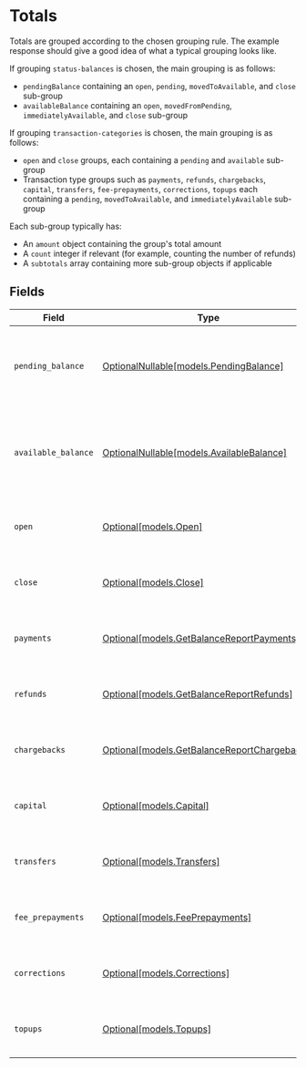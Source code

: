 # Totals

Totals are grouped according to the chosen grouping rule. The example response should give a good idea of what a typical grouping looks like.

If grouping `status-balances` is chosen, the main grouping is as follows:

* `pendingBalance` containing an `open`, `pending`, `movedToAvailable`, and `close` sub-group
* `availableBalance` containing an `open`, `movedFromPending`, `immediatelyAvailable`, and `close` sub-group

If grouping `transaction-categories` is chosen, the main grouping is as follows:

* `open` and `close` groups, each containing a `pending` and `available` sub-group
* Transaction type groups such as `payments`, `refunds`, `chargebacks`, `capital`, `transfers`, `fee-prepayments`, `corrections`, `topups` each containing a `pending`, `movedToAvailable`, and `immediatelyAvailable` sub-group

Each sub-group typically has:

* An `amount` object containing the group's total amount
* A `count` integer if relevant (for example, counting the number of refunds)
* A `subtotals` array containing more sub-group objects if applicable


## Fields

| Field                                                                                    | Type                                                                                     | Required                                                                                 | Description                                                                              |
| ---------------------------------------------------------------------------------------- | ---------------------------------------------------------------------------------------- | ---------------------------------------------------------------------------------------- | ---------------------------------------------------------------------------------------- |
| `pending_balance`                                                                        | [OptionalNullable[models.PendingBalance]](../models/pendingbalance.md)                   | :heavy_minus_sign:                                                                       | The pending balance. Only available if grouping is `status-balances`.                    |
| `available_balance`                                                                      | [OptionalNullable[models.AvailableBalance]](../models/availablebalance.md)               | :heavy_minus_sign:                                                                       | The available balance. Only available if grouping is `status-balances`.                  |
| `open`                                                                                   | [Optional[models.Open]](../models/open.md)                                               | :heavy_minus_sign:                                                                       | Only available on `transaction-categories` grouping.                                     |
| `close`                                                                                  | [Optional[models.Close]](../models/close.md)                                             | :heavy_minus_sign:                                                                       | Only available on `transaction-categories` grouping.                                     |
| `payments`                                                                               | [Optional[models.GetBalanceReportPayments]](../models/getbalancereportpayments.md)       | :heavy_minus_sign:                                                                       | Only available on `transaction-categories` grouping.                                     |
| `refunds`                                                                                | [Optional[models.GetBalanceReportRefunds]](../models/getbalancereportrefunds.md)         | :heavy_minus_sign:                                                                       | Only available on `transaction-categories` grouping.                                     |
| `chargebacks`                                                                            | [Optional[models.GetBalanceReportChargebacks]](../models/getbalancereportchargebacks.md) | :heavy_minus_sign:                                                                       | Only available on `transaction-categories` grouping.                                     |
| `capital`                                                                                | [Optional[models.Capital]](../models/capital.md)                                         | :heavy_minus_sign:                                                                       | Only available on `transaction-categories` grouping.                                     |
| `transfers`                                                                              | [Optional[models.Transfers]](../models/transfers.md)                                     | :heavy_minus_sign:                                                                       | Only available on `transaction-categories` grouping.                                     |
| `fee_prepayments`                                                                        | [Optional[models.FeePrepayments]](../models/feeprepayments.md)                           | :heavy_minus_sign:                                                                       | Only available on `transaction-categories` grouping.                                     |
| `corrections`                                                                            | [Optional[models.Corrections]](../models/corrections.md)                                 | :heavy_minus_sign:                                                                       | Only available on `transaction-categories` grouping.                                     |
| `topups`                                                                                 | [Optional[models.Topups]](../models/topups.md)                                           | :heavy_minus_sign:                                                                       | Only available on `transaction-categories` grouping.                                     |
